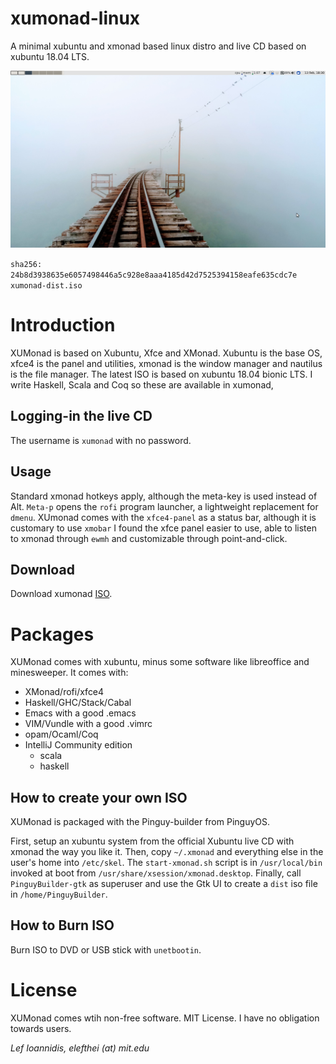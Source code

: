 # xumonad-linux
A minimal xubuntu and xmonad based linux distro and live CD based on xubuntu 18.04 LTS.

![screenshot](https://raw.githubusercontent.com/elefthei/xumonad-linux/master/assets/screenshot.png)

`sha256: 24b8d3938635e6057498446a5c928e8aaa4185d42d7525394158eafe635cdc7e  xumonad-dist.iso`

# Introduction
XUMonad is based on Xubuntu, Xfce and XMonad. Xubuntu is the base OS, xfce4 is the panel and utilities, xmonad is the window
manager and nautilus is the file manager. The latest ISO is based on xubuntu 18.04 bionic LTS. I write Haskell, Scala and Coq
so these are available in xumonad,

## Logging-in the live CD
The username is `xumonad` with no password.

## Usage
Standard xmonad hotkeys apply, although the meta-key is used instead of Alt. `Meta-p` opens the `rofi` program launcher,
a lightweight replacement for `dmenu`. XUmonad comes with the `xfce4-panel` as a status bar, although it is customary
to use `xmobar` I found the xfce panel easier to use, able to listen to xmonad through `ewmh` and customizable through point-and-click.

## Download

Download xumonad [ISO](https://www.dropbox.com/s/zmugql8pq3itsix/xumonad-dist.iso).

# Packages
XUMonad comes with xubuntu, minus some software like libreoffice and minesweeper. It comes with:
- XMonad/rofi/xfce4
- Haskell/GHC/Stack/Cabal
- Emacs with a good .emacs
- VIM/Vundle with a good .vimrc
- opam/Ocaml/Coq
- IntelliJ Community edition
  + scala
  + haskell

## How to create your own ISO
XUMonad is packaged with the Pinguy-builder from PinguyOS.

First, setup an xubuntu system from the official Xubuntu live CD with xmonad the way you like it.
Then, copy `~/.xmonad` and everything else in the user's home into `/etc/skel`.
The `start-xmonad.sh` script is in `/usr/local/bin` invoked at boot from `/usr/share/xsession/xmonad.desktop`.
Finally, call `PinguyBuilder-gtk` as superuser and use the Gtk UI to create a `dist` iso file in `/home/PinguyBuilder`.

## How to Burn ISO
Burn ISO to DVD or USB stick with `unetbootin`.

# License

XUMonad comes wtih non-free software.
MIT License. I have no obligation towards users.

*Lef Ioannidis, elefthei (at) mit.edu*
